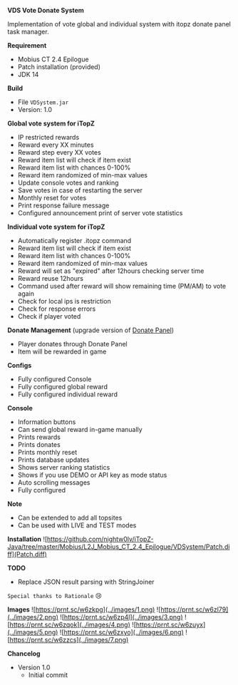 **VDS Vote Donate System**

Implementation of vote global and individual system with itopz donate panel task manager.

**Requirement**
- Mobius CT 2.4 Epilogue
- Patch installation (provided)
- JDK 14

**Build**
- File ```VDSystem.jar```
- Version: 1.0

**Global vote system for iTopZ**

- IP restricted rewards
- Reward every XX minutes
- Reward step every XX votes
- Reward item list will check if item exist
- Reward item list with chances 0-100%
- Reward item randomized of min-max values
- Update console votes and ranking
- Save votes in case of restarting the server
- Monthly reset for votes
- Print response failure message
- Configured announcement print of server vote statistics

**Individual vote system for iTopZ**

- Automatically register .itopz command
- Reward item list will check if item exist
- Reward item list with chances 0-100%
- Reward item randomized of min-max values
- Reward will set as "expired" after 12hours checking server time
- Reward reuse 12hours
- Command used after reward will show remaining time (PM/AM) to vote again
- Check for local ips is restriction
- Check for response errors
- Check if player voted

**Donate Management** (upgrade version of [Donate Panel](https://github.com/nightw0lv/DonatePanel))

- Player donates through Donate Panel
- Item will be rewarded in game

**Configs**

- Fully configured Console
- Fully configured global reward
- Fully configured individual reward

**Console**

- Information buttons
- Can send global reward in-game manually
- Prints rewards
- Prints donates
- Prints monthly reset
- Prints database updates
- Shows server ranking statistics
- Shows if you use DEMO or API key as mode status
- Auto scrolling messages
- Fully configured


**Note**

- Can be extended to add all topsites
- Can be used with LIVE and TEST modes

**Installation**
![https://github.com/nightw0lv/iTopZ-Java/tree/master/Mobius/L2J_Mobius_CT_2.4_Epilogue/VDSystem/Patch.diff](Patch.diff)


**TODO**

- Replace JSON result parsing with StringJoiner

```Special thanks to Rationale``` :cry:

**Images**
![https://prnt.sc/w6zkpg](../images/1.png)
![https://prnt.sc/w6zl79](../images/2.png)
![https://prnt.sc/w6zp4l](../images/3.png)
![https://prnt.sc/w6zqok](../images/4.png)
![https://prnt.sc/w6zuyx](../images/5.png)
![https://prnt.sc/w6zxyo](../images/6.png)
![https://prnt.sc/w6zzcs](../images/7.png)

**Chancelog**

- Version 1.0
  - Initial commit






 